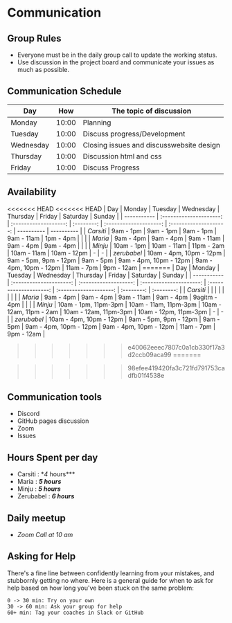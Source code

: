 # Communication

## Group Rules

<!-- any general rules you'd like to set for your group? -->

- Everyone must be in the daily group call to update the working status.
- Use discussion in the project board and communicate your issues as much as
  possible.

## Communication Schedule

| Day       |  How  | The topic of discussion                  |
| --------- | :---: | ---------------------------------------- |
| Monday    | 10:00 | Planning                                 |
| Tuesday   | 10:00 | Discuss progress/Development             |
| Wednesday | 10:00 | Closing issues and discusswebsite design |
| Thursday  | 10:00 | Discussion html and css                  |
| Friday    | 10:00 | Discuss Progress                         |

## Availability

<<<<<<< HEAD
<<<<<<< HEAD | Day | Monday | Tuesday | Wednesday | Thursday | Friday | Saturday
| Sunday | | ----------- | :---------------------: | :-------------------: |
:--------: | :--------------------: | :--------------------: | ---------- |
---------- | | _Carsiti_ | 9am - 1pm | 9am - 1pm | 9am - 1pm | 9am - 11am |
1pm - 4pm | | | | _Maria_ | 9am - 4pm | 9am - 4pm | 9am - 11am | 9am - 4pm |
9am - 4pm | | | | _Minju_ | 10am - 1pm | 10am - 11am | 11pm - 2am | 10am - 11am
| 10am - 12pm | - | - | | _zerubabel_ | 10am - 4pm, 10pm - 12pm | 9am - 5pm,
9pm - 12pm | 9am - 5pm | 9am - 4pm, 10pm - 12pm | 9am - 4pm, 10pm - 12pm |
11am - 7pm | 9pm - 12am | ======= | Day | Monday | Tuesday | Wednesday |
Thursday | Friday | Saturday | Sunday | | ----------- | :---------------------:
| :-------------------: | :---------------------: | :--------------------: |
:--------------------: | :--------: | :--------: | | _Carsiti_ | | | | | | | | |
_Maria_ | 9am - 4pm | 9am - 4pm | 9am - 11am | 9am - 4pm | 9agitm - 4pm | | | |
_Minju_ | 10am - 1pm, 11pm-3pm | 10am - 11am, 11pm-3pm | 10am - 12am, 11pm - 2am
| 10am - 12am, 11pm-3pm | 10am - 12pm, 11pm-3pm | - | - | | _zerubabel_ | 10am -
4pm, 10pm - 12pm | 9am - 5pm, 9pm - 12pm | 9am - 5pm | 9am - 4pm, 10pm - 12pm |
9am - 4pm, 10pm - 12pm | 11am - 7pm | 9pm - 12am |

> > > > > > > e40062eeec7807c0a1cb330f17a3d2ccb09aca99
=======

>>>>>>> 98efee419420fa3c721fd791753cadfb01f4538e

## Communication tools

- Discord
- GitHub pages discussion
- Zoom
- Issues

## Hours Spent per day

- Carsiti : \*_4_ hours\*\*\*
- Maria : **_5 hours_**
- Minju : **_5 hours_**
- Zerubabel : **_6 hours_**

## Daily meetup

- _Zoom Call at 10 am_

## Asking for Help

There's a fine line between confidently learning from your mistakes, and
stubbornly getting no where. Here is a general guide for when to ask for help
based on how long you've been stuck on the same problem:

    0 -> 30 min: Try on your own
    30 -> 60 min: Ask your group for help
    60+ min: Tag your coaches in Slack or GitHub
